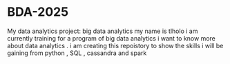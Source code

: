 # BDA-2025
My data analytics project: 
big data analytics 
my name is tlholo i am currently training for a program of big data analytics 
i want to know more about data analytics .
i am creating this repoistory to show the skills i will be gaining from python , SQL , cassandra and spark 
